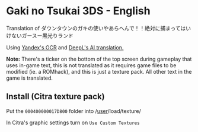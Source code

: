 # Gaki no Tsukai 3DS - English
Translation of ダウンタウンのガキの使いやあらへんで！！絶対に捕まってはいけないガースー黒光りランド

Using [Yandex's OCR](https://translate.yandex.com/ocr) and [DeepL's AI translation.](https://www.deepl.com/translator)

**Note:** There's a ticker on the bottom of the top screen during gameplay that uses in-game text, this is not translated as it requires game files to be modified (ie. a ROMhack), and this is just a texture pack. All other text in the game is translated.

## Install (Citra texture pack)
Put the `000400000017D800` folder into /[user](https://github.com/citra-emu/citra/wiki/User-Directory)/load/texture/

In Citra's graphic settings turn on `Use Custom Textures`